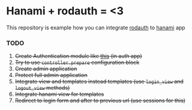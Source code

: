 # Hanami + rodauth = <3
This repository is example how you can integrate [rodauth](http://rodauth.jeremyevans.net) to [hanami](http://hanamirb.org) app

### TODO
1. ~~Create Authentication module like [this](http://hanamirb.org/guides/actions/share-code/) (in auth app)~~
2. ~~Try to use `controller.prepare` configuration block~~
3. ~~Create admin application~~
4. ~~Protect full admin application~~
5. ~~Integrate view and templates instead templates (use `login_view` and `logout_view` methods)~~
6. ~~Integrate hanami view for templates~~
7. ~~Redirect to login form and after to previous url (use sessions for this)~~
